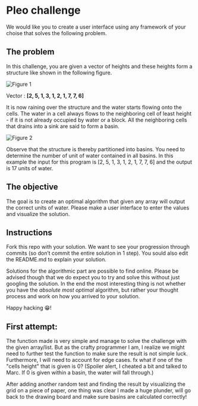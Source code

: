 # Pleo challenge

We would like you to create a user interface using any framework of your choise that solves the following problem.

## The problem

In this challenge, you are given a vector of heights and these heights form a structure like shown in the following figure.
 
![Figure 1](figure1.png)

Vector : **[2, 5, 1, 3, 1, 2, 1, 7, 7, 6]**
 
It is now raining over the structure and the water starts flowing onto the cells.  The water in a cell always flows to the neighboring cell of least height - if it is not already occupied by water or a block. All the neighboring cells that drains into a sink are said to form a basin. 
 
![Figure 2](figure1.2.png)
 
Observe that the structure is thereby partitioned into basins. You need to determine the number of unit of water contained in all basins. In this example the input for this program is [2, 5, 1, 3, 1, 2, 1, 7, 7, 6] and the output is 17 units of water.

## The objective

The goal is to create an optimal algorithm that given any array will output the correct units of water. Please make a user interface to enter the values and visualize the solution.

## Instructions

Fork this repo with your solution. We want to see your progression through commits (so don’t commit the entire solution in 1 step). You sould also edit the README.md to explain your solution.

Solutions for the algorithmic part are possible to find online. Please be advised though that we do expect you to try and solve this without just googling the solution. In the end the most interesting thing is not whether you have the _absolute most optimal_ algorithm, but rather your thought process and work on how you arrived to your solution.

Happy hacking 😁!

## First attempt:
The function made is very simple and manage to solve the challenge with the given array/list. But as the crafty programmer
I am, I realize we might need to further test the function to make sure the result is not simple luck.
Furthermore, I will need to account for edge cases. fx what if one of the "cells height" that is given is 0?
(Spoiler alert, I cheated a bit and talked to Marc. If 0 is given within a basin, the water will fall through.)

After adding another random test and finding the result by visualizing the grid on a piece of paper, one thing was clear
I made a huge plunder, will go back to the drawing board and make sure basins are calculated correctly!
